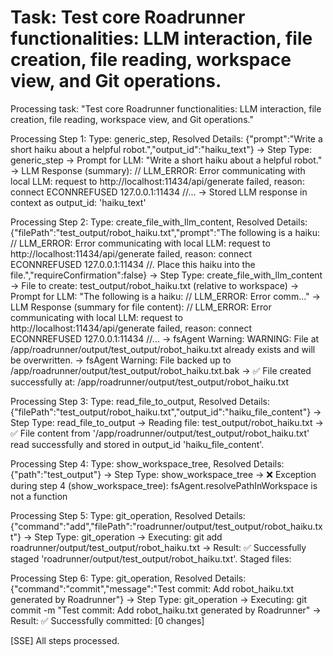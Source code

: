 # Task: Test core Roadrunner functionalities: LLM interaction, file creation, file reading, workspace view, and Git operations.

Processing task: "Test core Roadrunner functionalities: LLM interaction, file creation, file reading, workspace view, and Git operations."

Processing Step 1: Type: generic_step, Resolved Details: {"prompt":"Write a short haiku about a helpful robot.","output_id":"haiku_text"}
-> Step Type: generic_step
-> Prompt for LLM: "Write a short haiku about a helpful robot."
-> LLM Response (summary): // LLM_ERROR: Error communicating with local LLM: request to http://localhost:11434/api/generate failed, reason: connect ECONNREFUSED 127.0.0.1:11434 //...
-> Stored LLM response in context as output_id: 'haiku_text'

Processing Step 2: Type: create_file_with_llm_content, Resolved Details: {"filePath":"test_output/robot_haiku.txt","prompt":"The following is a haiku: // LLM_ERROR: Error communicating with local LLM: request to http://localhost:11434/api/generate failed, reason: connect ECONNREFUSED 127.0.0.1:11434 //. Place this haiku into the file.","requireConfirmation":false}
-> Step Type: create_file_with_llm_content
-> File to create: test_output/robot_haiku.txt (relative to workspace)
-> Prompt for LLM: "The following is a haiku: // LLM_ERROR: Error comm..."
-> LLM Response (summary for file content): // LLM_ERROR: Error communicating with local LLM: request to http://localhost:11434/api/generate failed, reason: connect ECONNREFUSED 127.0.0.1:11434 //...
-> fsAgent Warning: WARNING: File at /app/roadrunner/output/test_output/robot_haiku.txt already exists and will be overwritten.
-> fsAgent Warning: File backed up to /app/roadrunner/output/test_output/robot_haiku.txt.bak
-> ✅ File created successfully at: /app/roadrunner/output/test_output/robot_haiku.txt

Processing Step 3: Type: read_file_to_output, Resolved Details: {"filePath":"test_output/robot_haiku.txt","output_id":"haiku_file_content"}
-> Step Type: read_file_to_output
-> Reading file: test_output/robot_haiku.txt
-> ✅ File content from '/app/roadrunner/output/test_output/robot_haiku.txt' read successfully and stored in output_id 'haiku_file_content'.

Processing Step 4: Type: show_workspace_tree, Resolved Details: {"path":"test_output"}
-> Step Type: show_workspace_tree
-> ❌ Exception during step 4 (show_workspace_tree): fsAgent.resolvePathInWorkspace is not a function

Processing Step 5: Type: git_operation, Resolved Details: {"command":"add","filePath":"roadrunner/output/test_output/robot_haiku.txt"}
-> Step Type: git_operation
-> Executing: git add roadrunner/output/test_output/robot_haiku.txt
-> Result: ✅ Successfully staged 'roadrunner/output/test_output/robot_haiku.txt'. Staged files:

Processing Step 6: Type: git_operation, Resolved Details: {"command":"commit","message":"Test commit: Add robot_haiku.txt generated by Roadrunner"}
-> Step Type: git_operation
-> Executing: git commit -m "Test commit: Add robot_haiku.txt generated by Roadrunner"
-> Result: ✅ Successfully committed: [0 changes]

[SSE] All steps processed.
